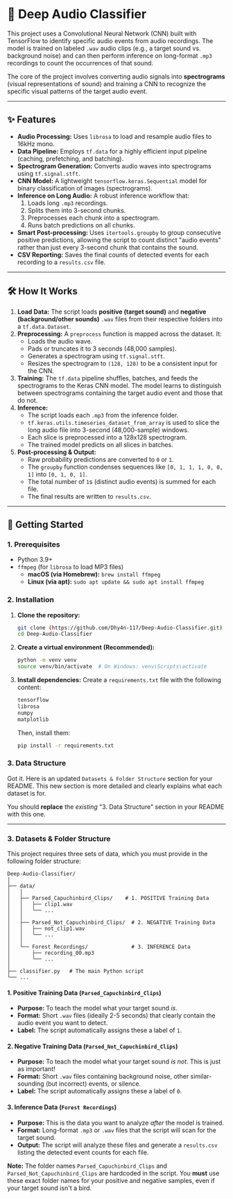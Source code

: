# 🧠 Deep Audio Classifier

This project uses a Convolutional Neural Network (CNN) built with TensorFlow to identify specific audio events from audio recordings. The model is trained on labeled `.wav` audio clips (e.g., a target sound vs. background noise) and can then perform inference on long-format `.mp3` recordings to count the occurrences of that sound.

The core of the project involves converting audio signals into **spectrograms** (visual representations of sound) and training a CNN to recognize the specific visual patterns of the target audio event.



---

## ✨ Features

* **Audio Processing:** Uses `librosa` to load and resample audio files to 16kHz mono.
* **Data Pipeline:** Employs `tf.data` for a highly efficient input pipeline (caching, prefetching, and batching).
* **Spectrogram Generation:** Converts audio waves into spectrograms using `tf.signal.stft`.
* **CNN Model:** A lightweight `tensorflow.keras.Sequential` model for binary classification of images (spectrograms).
* **Inference on Long Audio:** A robust inference workflow that:
    1.  Loads long `.mp3` recordings.
    2.  Splits them into 3-second chunks.
    3.  Preprocesses each chunk into a spectrogram.
    4.  Runs batch predictions on all chunks.
* **Smart Post-processing:** Uses `itertools.groupby` to group consecutive positive predictions, allowing the script to count distinct "audio events" rather than just every 3-second chunk that contains the sound.
* **CSV Reporting:** Saves the final counts of detected events for each recording to a `results.csv` file.

---

## 🛠️ How It Works

1.  **Load Data:** The script loads **positive (target sound)** and **negative (background/other sounds)** `.wav` files from their respective folders into a `tf.data.Dataset`.
2.  **Preprocessing:** A `preprocess` function is mapped across the dataset. It:
    * Loads the audio wave.
    * Pads or truncates it to 3 seconds (48,000 samples).
    * Generates a spectrogram using `tf.signal.stft`.
    * Resizes the spectrogram to `(128, 128)` to be a consistent input for the CNN.
3.  **Training:** The `tf.data` pipeline shuffles, batches, and feeds the spectrograms to the Keras CNN model. The model learns to distinguish between spectrograms containing the target audio event and those that do not.
4.  **Inference:**
    * The script loads each `.mp3` from the inference folder.
    * `tf.keras.utils.timeseries_dataset_from_array` is used to slice the long audio file into 3-second (48,000-sample) windows.
    * Each slice is preprocessed into a 128x128 spectrogram.
    * The trained model predicts on all slices in batches.
5.  **Post-processing & Output:**
    * Raw probability predictions are converted to `0` or `1`.
    * The `groupby` function condenses sequences like `[0, 1, 1, 1, 0, 0, 1]` into `[0, 1, 0, 1]`.
    * The total number of `1`s (distinct audio events) is summed for each file.
    * The final results are written to `results.csv`.

---

## 🚀 Getting Started

### 1. Prerequisites

* Python 3.9+
* `ffmpeg` (for `librosa` to load MP3 files)
    * **macOS (via Homebrew):** `brew install ffmpeg`
    * **Linux (via apt):** `sudo apt update && sudo apt install ffmpeg`

### 2. Installation

1.  **Clone the repository:**
    ```bash
    git clone (https://github.com/Dhy4n-117/Deep-Audio-Classifier.git)
    cd Deep-Audio-Classifier
    ```

2.  **Create a virtual environment (Recommended):**
    ```bash
    python -m venv venv
    source venv/bin/activate  # On Windows: venv\Scripts\activate
    ```

3.  **Install dependencies:**
    Create a `requirements.txt` file with the following content:
    ```txt
    tensorflow
    librosa
    numpy
    matplotlib
    ```
    Then, install them:
    ```bash
    pip install -r requirements.txt
    ```

### 3. Data Structure

Got it. Here is an updated `Datasets & Folder Structure` section for your README. This new section is more detailed and clearly explains what each dataset is for.

You should **replace** the *existing* "3. Data Structure" section in your README with this one.

-----

### 3\. Datasets & Folder Structure

This project requires three sets of data, which you must provide in the following folder structure:
```
Deep-Audio-Classifier/
│
├── data/
│   │
│   ├── Parsed_Capuchinbird_Clips/    # 1. POSITIVE Training Data
│   │   ├── clip1.wav
│   │   └── ...
│   │
│   ├── Parsed_Not_Capuchinbird_Clips/  # 2. NEGATIVE Training Data
│   │   ├── not_clip1.wav
│   │   └── ...
│   │
│   └── Forest Recordings/              # 3. INFERENCE Data
│       ├── recording_00.mp3
│       └── ...
│
├── classifier.py   # The main Python script
└── ...
```
#### 1\. Positive Training Data (`Parsed_Capuchinbird_Clips`)

  * **Purpose:** To teach the model what your target sound *is*.
  * **Format:** Short `.wav` files (ideally 2-5 seconds) that clearly contain the audio event you want to detect.
  * **Label:** The script automatically assigns these a label of `1`.

#### 2\. Negative Training Data (`Parsed_Not_Capuchinbird_Clips`)

  * **Purpose:** To teach the model what your target sound *is not*. This is just as important\!
  * **Format:** Short `.wav` files containing background noise, other similar-sounding (but incorrect) events, or silence.
  * **Label:** The script automatically assigns these a label of `0`.

#### 3\. Inference Data (`Forest Recordings`)

  * **Purpose:** This is the data you want to analyze *after* the model is trained.
  * **Format:** Long-format `.mp3` or `.wav` files that the script will scan for the target sound.
  * **Output:** The script will analyze these files and generate a `results.csv` listing the detected event counts for each file.

**Note:** The folder names `Parsed_Capuchinbird_Clips` and `Parsed_Not_Capuchinbird_Clips` are hardcoded in the script. You **must** use these exact folder names for your positive and negative samples, even if your target sound isn't a bird.

